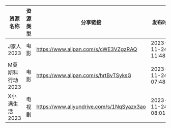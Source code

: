 | 资源名称       | 资源类型 | 分享链接                                      | 发布时间                |
| ---------- | ---- | ----------------------------------------- | ------------------- |
| J家人2023    | 电影   | https://www.alipan.com/s/cWE3VZgzRAQ      | 2023-11-24 11:48:05 |
| M莫斯科行动2023 | 电影   | https://www.alipan.com/s/hrtBvTSyksG      | 2023-11-24 07:48:05 |
| X小满生活2023  | 电视剧  | https://www.aliyundrive.com/s/1NqSyazx3ao | 2023-11-24 08:01:04 |
